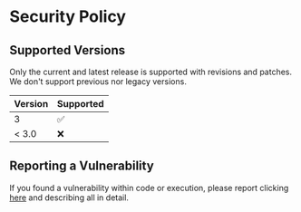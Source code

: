 # Security Policy

## Supported Versions

Only the current and latest release is supported with revisions and patches.  
We don't support previous nor legacy versions.

| Version | Supported          |
| ------- | ------------------ |
| 3       | :white_check_mark: |
| < 3.0   | :x:                |

## Reporting a Vulnerability

If you found a vulnerability within code or execution, please report clicking [here](https://github.com/sn4k3/SharpSubtitles/issues/new?assignees=sn4k3&labels=&template=bug_report.md&title=%5BVulnerability%5D+) and describing all in detail.
